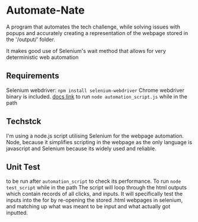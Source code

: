 # Automate-Nate
A program that automates the tech challenge, while solving issues with popups and accurately creating a representation of the webpage stored in the '/output/' folder.  

It makes good use of Selenium's wait method that allows for very deterministic web automation

## Requirements

Selenium webdriver: `npm install selenium-webdriver`
Chrome webdriver binary is included. [docs link](https://www.selenium.dev/documentation/en/selenium_installation/installing_webdriver_binaries/)
to run `node automation_script.js` while in the path

## Techstck
I'm using a node.js script utilising Selenium for the webpage automation. Node, because it simplifies scripting in the webpage as the only language is javascript and Selenium because its widely used and reliable.

## Unit Test
to be run after `automation_script` to check its performance. To run `node test_script` while in the path
The script will loop through the html outputs which contain records of all clicks, and inputs. It will specifically test the inputs into the for by re-opening the stored .html webpages in selenium, and matching up what was meant to be input and what actually got inputted.

 